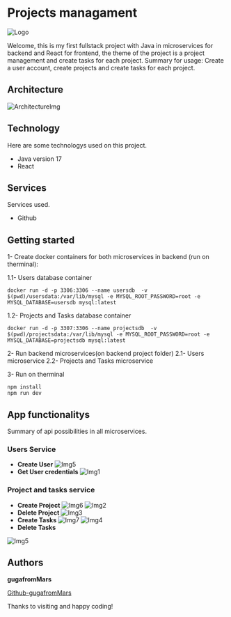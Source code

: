 # Projects managament

![Logo](https://github.com/gugafromMARS/fullstack-project/assets/116969206/ec7a4a4b-179b-4719-9ee0-be227c78a0ed)

Welcome, this is my first fullstack project with Java in microservices for backend and React for frontend, the theme of the project is a project management and create tasks for each project.
Summary for usage:
Create a user account, create projects and create tasks for each project.

## Architecture

![ArchitectureImg](https://github.com/gugafromMARS/fullstack-project/assets/116969206/f16ef9df-6bac-420e-be6c-eef0421160ff)


## Technology

Here are some technologys used on this project.

* Java version 17
* React

## Services

Services used.

* Github
  
## Getting started

1- Create docker containers for both microservices in backend (run on therminal):

1.1- Users database container
```shell script
docker run -d -p 3306:3306 --name usersdb  -v $(pwd)/usersdata:/var/lib/mysql -e MYSQL_ROOT_PASSWORD=root -e MYSQL_DATABASE=usersdb mysql:latest
```
1.2- Projects and Tasks database container
```shell script
docker run -d -p 3307:3306 --name projectsdb  -v $(pwd)/projectsdata:/var/lib/mysql -e MYSQL_ROOT_PASSWORD=root -e MYSQL_DATABASE=projectsdb mysql:latest
```
2- Run backend microservices(on backend project folder)
2.1- Users microservice
2.2- Projects and Tasks microservice

3- Run on therminal
```shell script
npm install
npm run dev
```


## App functionalitys

Summary of api possibilities in all microservices.

### Users Service
* **Create User**
![Img5](https://github.com/gugafromMARS/fullstack-project/assets/116969206/9a62a6d3-712f-4b08-864c-8c6cdc7ed226)
* **Get User credentials**
![Img1](https://github.com/gugafromMARS/fullstack-project/assets/116969206/f23c0bae-36a6-4901-8d8f-e3a40a78db93)

### Project and tasks service
* **Create Project**
  ![Img6](https://github.com/gugafromMARS/fullstack-project/assets/116969206/4beb3973-02c3-45f9-9a61-21fd160b659d)
  ![Img2](https://github.com/gugafromMARS/fullstack-project/assets/116969206/096056a0-4f62-4b02-a98b-689b9d263c88)
* **Delete Project**
  ![Img3](https://github.com/gugafromMARS/fullstack-project/assets/116969206/6927c2e9-5066-48e3-9d46-f110ddabf2eb)
* **Create Tasks**
  ![Img7](https://github.com/gugafromMARS/fullstack-project/assets/116969206/79f4ef96-bbed-4ca2-8f35-d7f1b6d3c78b)
  ![Img4](https://github.com/gugafromMARS/fullstack-project/assets/116969206/8a63ad26-8d9e-4716-a651-1bd37c8cc9c9)
* **Delete Tasks**

![Img5](https://github.com/gugafromMARS/fullstack-project/assets/116969206/ec5788c1-5d04-4a1f-89f1-3b6263e3d8fb)


## Authors

**gugafromMars**

[Github-gugafromMars](https://github.com/gugafromMARS)

Thanks to visiting and happy coding!
